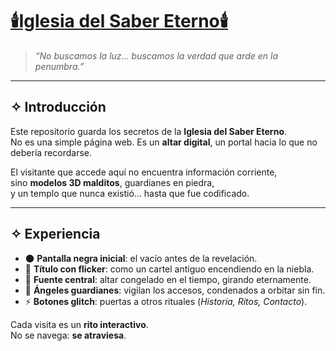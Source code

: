 # [🕯️Iglesia del Saber Eterno🕯️](https://https://sabereterno.netlify.app/)

> *“No buscamos la luz... buscamos la verdad que arde en la penumbra.”*

---

## ✧ Introducción

Este repositorio guarda los secretos de la **Iglesia del Saber Eterno**.  
No es una simple página web. Es un **altar digital**, un portal hacia lo que no debería recordarse.  

El visitante que accede aquí no encuentra información corriente,  
sino **modelos 3D malditos**, guardianes en piedra,  
y un templo que nunca existió... hasta que fue codificado.  

---

## ✧ Experiencia

- 🌑 **Pantalla negra inicial**: el vacío antes de la revelación.  
- 🔮 **Título con flicker**: como un cartel antiguo encendiendo en la niebla.  
- 🕍 **Fuente central**: altar congelado en el tiempo, girando eternamente.  
- 👼 **Ángeles guardianes**: vigilan los accesos, condenados a orbitar sin fin.  
- ⚡ **Botones glitch**: puertas a otros rituales (*Historia, Ritos, Contacto*).  

Cada visita es un **rito interactivo**.  
No se navega: **se atraviesa**.  
